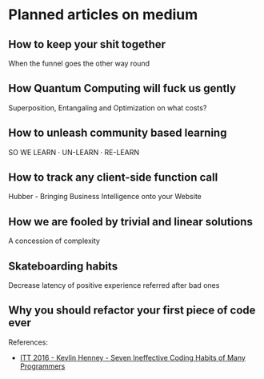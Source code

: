 # Planned articles on medium

## How to keep your shit together
When the funnel goes the other way round

## How Quantum Computing will fuck us gently
Superposition, Entangaling and Optimization on what costs?

## How to unleash community based learning
SO WE LEARN · UN-LEARN · RE-LEARN

## How to track any client-side function call 
Hubber - Bringing Business Intelligence onto your Website

## How we are fooled by trivial and linear solutions
A concession of complexity

## Skateboarding habits
Decrease latency of positive experience referred after bad ones

## Why you should refactor your first piece of code ever

References: 
- [ITT 2016 - Kevlin Henney - Seven Ineffective Coding Habits of Many Programmers](https://www.youtube.com/watch?v=ZsHMHukIlJY)
